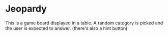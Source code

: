 # Jeopardy
This is a game board displayed in a table. A random category is picked and the user is expected to answer. (there's also a hint button)

